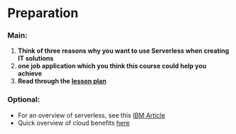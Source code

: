 # Preparation

### Main: 
1. **Think of three reasons why you want to use Serverless when creating IT solutions**
2. **one job application which you think this course could help you achieve**
3. **Read through the [lesson plan](https://github.com/HackYourFuture-CPH/hyf-serverless-course/blob/main/week1/lesson-plan.md)** 

### Optional:
 - For an overview of serverless, see this [IBM Article](https://www.ibm.com/cloud/learn/serverless)
 - Quick overview of cloud benefits [here](https://www.salesforce.com/uk/blog/2015/11/why-move-to-the-cloud-10-benefits-of-cloud-computing.html)
